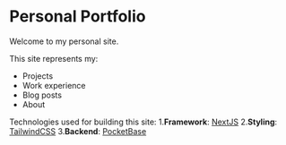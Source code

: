 # Personal Portfolio
Welcome to my personal site. 

This site represents my:
- Projects
- Work experience
- Blog posts
- About

Technologies used for building this site:
1.**Framework**: [NextJS](https://nextjs.org/)
2.**Styling**: [TailwindCSS](https://tailwindcss.com/)
3.**Backend**: [PocketBase](https://pocketbase.io/)